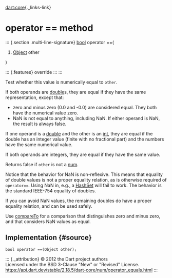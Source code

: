 [dart:core](../../dart-core/dart-core-library){._links-link}

operator == method
==================

::: {.section .multi-line-signature}
[bool](../bool-class) operator ==(

1.  [Object](../object-class) other

)

::: {.features}
override
:::
:::

Test whether this value is numerically equal to `other`.

If both operands are [double](../double-class)s, they are equal if they
have the same representation, except that:

-   zero and minus zero (0.0 and -0.0) are considered equal. They both
    have the numerical value zero.
-   NaN is not equal to anything, including NaN. If either operand is
    NaN, the result is always false.

If one operand is a [double](../double-class) and the other is an
[int](../int-class), they are equal if the double has an integer value
(finite with no fractional part) and the numbers have the same numerical
value.

If both operands are integers, they are equal if they have the same
value.

Returns false if `other` is not a [num](../num-class).

Notice that the behavior for NaN is non-reflexive. This means that
equality of double values is not a proper equality relation, as is
otherwise required of `operator==`. Using NaN in, e.g., a
[HashSet](../../dart-collection/hashset-class) will fail to work. The
behavior is the standard IEEE-754 equality of doubles.

If you can avoid NaN values, the remaining doubles do have a proper
equality relation, and can be used safely.

Use [compareTo](compareto) for a comparison that distinguishes zero and
minus zero, and that considers NaN values as equal.

Implementation {#source}
--------------

``` {.language-dart data-language="dart"}
bool operator ==(Object other);
```

::: {._attribution}
© 2012 the Dart project authors\
Licensed under the BSD 3-Clause \"New\" or \"Revised\" License.\
<https://api.dart.dev/stable/2.18.5/dart-core/num/operator_equals.html>
:::
